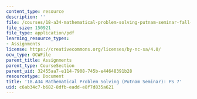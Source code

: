 ```yaml
---
content_type: resource
description: ''
file: /courses/18-a34-mathematical-problem-solving-putnam-seminar-fall-2018/c6ab34c7b6828dfbeadde8f7d835a621_MIT18_A34F18PS7.pdf
file_size: 150921
file_type: application/pdf
learning_resource_types:
- Assignments
license: https://creativecommons.org/licenses/by-nc-sa/4.0/
ocw_type: OCWFile
parent_title: Assignments
parent_type: CourseSection
parent_uid: 32455aa7-e114-7908-745b-e44648391b28
resourcetype: Document
title: '18.A34 Mathematical Problem Solving (Putnam Seminar): PS 7'
uid: c6ab34c7-b682-8dfb-eadd-e8f7d835a621
---
```

